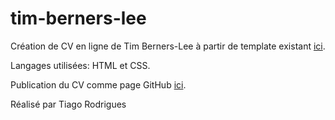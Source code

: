# tim-berners-lee

Création de CV en ligne de Tim Berners-Lee à partir de template existant [ici](https://github.com/becodeorg/CRL-Keller-1-18/blob/master/Parcours/01-Prairie/4.HTML-CSS/images/goal-css.png).

Langages utilisées: HTML et CSS.

Publication du CV comme page GitHub [ici](https://rodriguestiago.github.io/tim-berners-lee/).

Réalisé par Tiago Rodrigues

